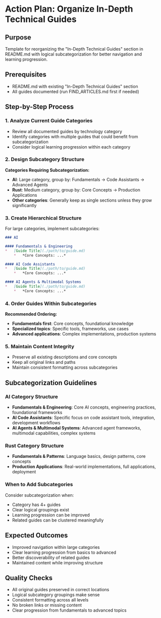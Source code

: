 # Action Plan: Organize In-Depth Technical Guides

## Purpose
Template for reorganizing the "In-Depth Technical Guides" section in README.md with logical subcategorization for better navigation and learning progression.

## Prerequisites
- README.md with existing "In-Depth Technical Guides" section
- All guides documented (run FIND_ARTICLES.md first if needed)

## Step-by-Step Process

### 1. Analyze Current Guide Categories
- Review all documented guides by technology category
- Identify categories with multiple guides that could benefit from subcategorization
- Consider logical learning progression within each category

### 2. Design Subcategory Structure
**Categories Requiring Subcategorization:**
- **AI**: Large category, group by: Fundamentals → Code Assistants → Advanced Agents
- **Rust**: Medium category, group by: Core Concepts → Production Applications
- **Other categories**: Generally keep as single sections unless they grow significantly

### 3. Create Hierarchical Structure
For large categories, implement subcategories:

```markdown
### AI

#### Fundamentals & Engineering
*   [Guide Title](./path/to/guide.md)
    *   *Core Concepts: ...*

#### AI Code Assistants  
*   [Guide Title](./path/to/guide.md)
    *   *Core Concepts: ...*

#### AI Agents & Multimodal Systems
*   [Guide Title](./path/to/guide.md)
    *   *Core Concepts: ...*
```

### 4. Order Guides Within Subcategories
**Recommended Ordering:**
- **Fundamentals first**: Core concepts, foundational knowledge
- **Specialized topics**: Specific tools, frameworks, use cases
- **Advanced applications**: Complex implementations, production systems

### 5. Maintain Content Integrity
- Preserve all existing descriptions and core concepts
- Keep all original links and paths
- Maintain consistent formatting across subcategories

## Subcategorization Guidelines

### AI Category Structure
- **Fundamentals & Engineering**: Core AI concepts, engineering practices, foundational frameworks
- **AI Code Assistants**: Specific focus on code assistant tools, integration, development workflows
- **AI Agents & Multimodal Systems**: Advanced agent frameworks, multimodal capabilities, complex systems

### Rust Category Structure
- **Fundamentals & Patterns**: Language basics, design patterns, core concepts
- **Production Applications**: Real-world implementations, full applications, deployment

### When to Add Subcategories
Consider subcategorization when:
- Category has 4+ guides
- Clear logical groupings exist
- Learning progression can be improved
- Related guides can be clustered meaningfully

## Expected Outcomes
- Improved navigation within large categories
- Clear learning progression from basics to advanced
- Better discoverability of related guides
- Maintained content while improving structure

## Quality Checks
- All original guides preserved in correct locations
- Logical subcategory groupings make sense
- Consistent formatting across all levels
- No broken links or missing content
- Clear progression from fundamentals to advanced topics